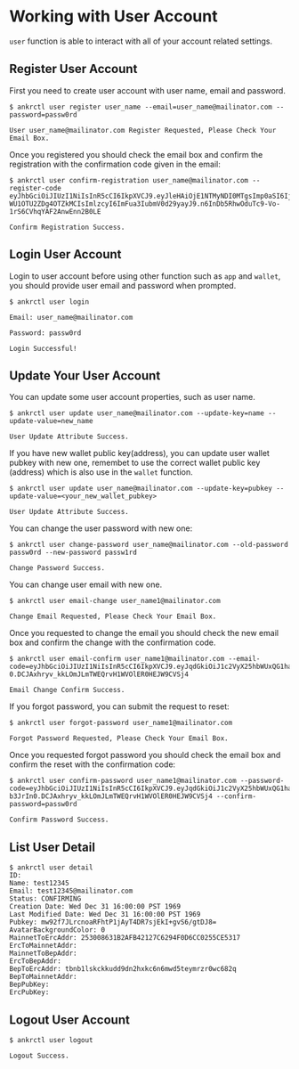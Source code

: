 # Working with User Account
`user` function is able to interact with all of your account related settings. 
## Register User Account
First you need to create user account with user name, email and password.
```
$ ankrctl user register user_name --email=user_name@mailinator.com --password=passw0rd 

User user_name@mailinator.com Register Requested, Please Check Your Email Box.
```
Once you registered you should check the email box and confirm the registration with the confirmation code given in the email:

```
$ ankrctl user confirm-registration user_name@mailinator.com --register-code eyJhbGciOiJIUzI1NiIsInR5cCI6IkpXVCJ9.eyJleHAiOjE1NTMyNDI0MTgsImp0aSI6IjEzNGZjZjg4LTg4NTUtNGM3Zi05NmZmL
WU1OTU2ZDg4OTZkMCIsImlzcyI6ImFua3IubmV0d29yayJ9.n6InDb5RhwOduTc9-Vo-1rS6CVhqYAF2AnwEnn2B0LE

Confirm Registration Success.
```
## Login User Account
Login to user account before using other function such as `app` and `wallet`, you should provide user email and password when prompted.

```
$ ankrctl user login

Email: user_name@mailinator.com

Password: passw0rd

Login Successful!
```
## Update Your User Account
You can update some user account properties, such as user name.
```
$ ankrctl user update user_name@mailinator.com --update-key=name --update-value=new_name

User Update Attribute Success.
```

If you have new wallet public key(address), you can update user wallet pubkey with new one, remembet to use the correct wallet public key (address) which is also use in the `wallet` function.
```
$ ankrctl user update user_name@mailinator.com --update-key=pubkey --update-value=<your_new_wallet_pubkey>

User Update Attribute Success.
```
You can change the user password with new one:

```
$ ankrctl user change-password user_name@mailinator.com --old-password passw0rd --new-password passw1rd

Change Password Success.
```

You can change user email with new one.
```
$ ankrctl user email-change user_name1@mailinator.com

Change Email Requested, Please Check Your Email Box.
```
Once you requested to change the email you should check the new email box and confirm the change with the confirmation code.

```
$ ankrctl user email-confirm user_name1@mailinator.com --email-code=eyJhbGciOiJIUzI1NiIsInR5cCI6IkpXVCJ9.eyJqdGkiOiJ1c2VyX25hbWUxQG1haWxpbmF0b3IuY29tIiwiaXNzIjoiYW5rci5uZXR3b3JrIn
0.DCJAxhryv_kkLOmJLmTWEQrvH1WVOlER0HEJW9CVSj4

Email Change Confirm Success.
```

If you forgot password, you can submit the request to reset:

```
$ ankrctl user forgot-password user_name1@mailinator.com

Forgot Password Requested, Please Check Your Email Box.
```
Once you requested forgot password you should check the email box and confirm the reset with the confirmation code:

```
$ ankrctl user confirm-password user_name1@mailinator.com --password-code=eyJhbGciOiJIUzI1NiIsInR5cCI6IkpXVCJ9.eyJqdGkiOiJ1c2VyX25hbWUxQG1haWxpbmF0b3IuY29tIiwiaXNzIjoiYW5rci5uZXR3
b3JrIn0.DCJAxhryv_kkLOmJLmTWEQrvH1WVOlER0HEJW9CVSj4 --confirm-password=passw0rd

Confirm Password Success.
```

## List User Detail

```
$ ankrctl user detail
ID:
Name: test12345
Email: test12345@mailinator.com
Status: CONFIRMING
Creation Date: Wed Dec 31 16:00:00 PST 1969
Last Modified Date: Wed Dec 31 16:00:00 PST 1969
Pubkey: mw92f7JLrcnoaRFhtP1jAyT4DR7sjEkI+gvS6/gtDJ8=
AvatarBackgroundColor: 0
MainnetToErcAddr: 253008631B2AFB42127C6294F0D6CC0255CE5317
ErcToMainnetAddr:
MainnetToBepAddr:
ErcToBepAddr:
BepToErcAddr: tbnb1lskckkudd9dn2hxkc6n6mwd5teymrzr0wc682q
BepToMainnetAddr:
BepPubKey:
ErcPubKey:
```

## Logout User Account

```
$ ankrctl user logout

Logout Success.
```